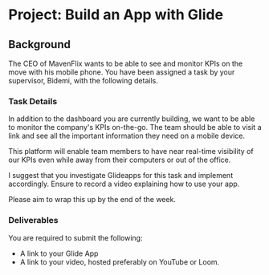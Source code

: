 # Project: Build an App with Glide

## Background

The CEO of MavenFlix wants to be able to see and monitor KPIs on the move with his mobile phone. You have been assigned a task by your supervisor, Bidemi, with the following details.

### Task Details

In addition to the dashboard you are currently building, we want to be able to monitor the company's KPIs on-the-go. The team should be able to visit a link and see all the important information they need on a mobile device.

This platform will enable team members to have near real-time visibility of our KPIs even while away from their computers or out of the office.

I suggest that you investigate Glideapps for this task and implement accordingly. Ensure to record a video explaining how to use your app.

Please aim to wrap this up by the end of the week.

### Deliverables

You are required to submit the following:

- A link to your Glide App
- A link to your video, hosted preferably on YouTube or Loom.